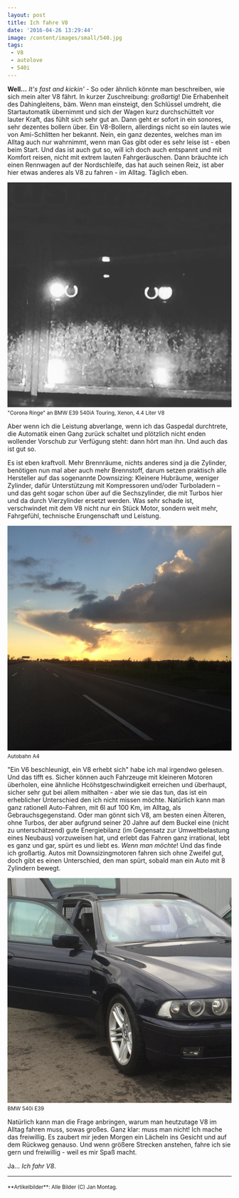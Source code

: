 ```yaml
---
layout: post
title: Ich fahre V8
date: '2016-04-26 13:29:44'
image: /content/images/small/540.jpg
tags:
 - V8
 - autolove
 - 540i
---
```


**Well…** *It's fast and kickin'* - So oder ähnlich könnte man beschreiben, wie sich mein alter V8 fährt. In kurzer Zuschreibung: *großartig*! Die Erhabenheit des Dahingleitens, bäm. Wenn man einsteigt, den Schlüssel umdreht, die Startautomatik übernimmt und sich der Wagen kurz durchschüttelt vor lauter Kraft, das fühlt sich sehr gut an. Dann geht er sofort in ein sonores, sehr dezentes bollern über. Ein V8-Bollern, allerdings nicht so ein lautes wie von Ami-Schlitten her bekannt. Nein, ein ganz dezentes, welches man im Alltag auch nur wahrnimmt, wenn man Gas gibt oder es sehr leise ist - eben beim Start. Und das ist auch gut so, will ich doch auch entspannt und mit Komfort reisen, nicht mit extrem lauten Fahrgeräuschen. Dann bräuchte ich einen Rennwagen auf der Nordschleife, das hat auch seinen Reiz, ist aber hier etwas anderes als V8 zu fahren - im Alltag. Täglich eben.

![BMW E39 540iA Touring, Xenon, 4.4l V8](/assets/2016/v8.jpg)
<small>"Corona Ringe" an BMW E39 540iA Touring, Xenon, 4.4 Liter V8</small>

Aber wenn ich die Leistung abverlange, wenn ich das Gaspedal durchtrete, die Automatik einen Gang zurück schaltet und plötzlich nicht enden wollender Vorschub zur Verfügung steht: dann hört man ihn. Und auch das ist gut so.

Es ist eben kraftvoll. Mehr Brennräume, nichts anderes sind ja die Zylinder, benötigen nun mal aber auch mehr Brennstoff, darum setzen praktisch alle Hersteller auf das sogenannte Downsizing: Kleinere Hubräume, weniger Zylinder, dafür Unterstützung mit Kompressoren und/oder Turboladern – und das geht sogar schon über auf die Sechszylinder, die mit Turbos hier und da durch Vierzylinder ersetzt werden. Was sehr schade ist, verschwindet mit dem V8 nicht nur ein Stück Motor, sondern weit mehr, Fahrgefühl, technische Erungenschaft und Leistung.

![Autobahn A4](/assets/2016/autobahn.jpg)
<small>Autobahn A4</small>

"Ein V6 beschleunigt, ein V8 erhebt sich" habe ich mal irgendwo gelesen. Und das tifft es. Sicher können auch Fahrzeuge mit kleineren Motoren überholen, eine ähnliche Hcöhstgeschwindigkeit erreichen und überhaupt, sicher sehr gut bei allem mithalten - aber wie sie das tun, das ist ein erheblicher Unterschied den ich nicht missen möchte. Natürlich kann man ganz rationell Auto-Fahren, mit 6l auf 100 Km, im Alltag, als Gebrauchsgegenstand. Oder man gönnt sich V8, am besten einen Älteren, ohne Turbos, der aber aufgrund seiner 20 Jahre auf dem Buckel eine (nicht zu unterschätzend) gute Energiebilanz (im Gegensatz zur Umweltbelastung eines Neubaus) vorzuweisen hat, und erlebt das Fahren ganz irrational, lebt es ganz und gar, spürt es und liebt es. *Wenn man möchte*! Und das finde ich großartig. Autos mit Downsizingmotoren fahren sich ohne Zweifel gut, doch gibt es einen Unterschied, den man spürt, sobald man ein Auto mit 8 Zylindern bewegt.

![BMW 540i E39](/assets/2016/540.jpg)
<small>BMW 540i E39</small>

Natürlich kann man die Frage anbringen, warum man heutzutage V8 im Alltag fahren muss, sowas großes. Ganz klar: muss man nicht! Ich mache das freiwillig. Es zaubert mir jeden Morgen ein Lächeln ins Gesicht und auf dem Rückweg genauso. Und wenn größere Strecken anstehen, fahre ich sie gern und freiwillig - weil es mir Spaß macht.

Ja…
*Ich fahr V8*.

---
<small>
 **Artikelbilder**: Alle Bilder (C) Jan Montag.
</small>

